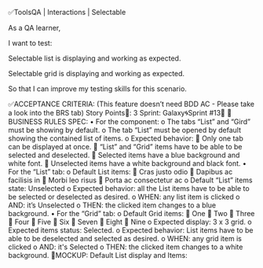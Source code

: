✅ToolsQA | Interactions | Selectable

As a QA learner,

I want to test:

Selectable list is displaying and working as expected.

Selectable grid is displaying and working as expected.

So that I can improve my testing skills for this scenario.

✅ACCEPTANCE CRITERIA:	(This feature doesn’t need BDD AC - Please take a look into the BRS tab)
Story Points🎲:	3 
Sprint:	Galaxy🌀Sprint #13🚩
🚩BUSINESS RULES SPEC:	•	For the component: 
o	The tabs “List” and “Gird” must be showing by default.
o	The tab “List” must be opened by default showing the contained list of items.
o	Expected behavior: 
	Only one tab can be displayed at once.
	“List” and “Grid” items have to be able to be selected and deselected.
	Selected items have a blue background and white font.
	Unselected items have a white background and black font.
•	For the “List” tab: 
o	Default List items: 
	Cras justo odio
	Dapibus ac facilisis in
	Morbi leo risus
	Porta ac consectetur ac
o	Default “List” items state: Unselected
o	Expected behavior: all the List items have to be able to be selected or deselected as desired.
o	WHEN: any list item is clicked
o	AND: it’s Unselected
o	THEN: the clicked item changes to a blue background.
•	For the “Grid” tab: 
o	Default Grid items: 
	One
	Two
	Three
	Four
	Five
	Six
	Seven
	Eight
	Nine
o	Expected display: 3 x 3 grid.
o	Expected items status: Selected.
o	Expected behavior: List items have to be able to be deselected and selected as desired.
o	WHEN: any grid item is clicked
o	AND: it's Selected
o	THEN: the clicked item changes to a white background.
🎴MOCKUP:	Default List display and Items:
